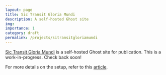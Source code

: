 ```yaml
---
layout: page
title: Sic Transit Gloria Mundi
description: A self-hosted Ghost site
img: 
importance: 1
category: draft
permalink: /projects/sitransitgloriamundi
---
```


[Sic Transit Gloria Mundi](https://sictransitgloriamundi.me/) is a self-hosted Ghost site for publication. This is a work-in-progress. Check back soon!

For more details on the setup, refer to this [article](https://sictransitgloriamundi.me/self-hosted-ghost-site/).
